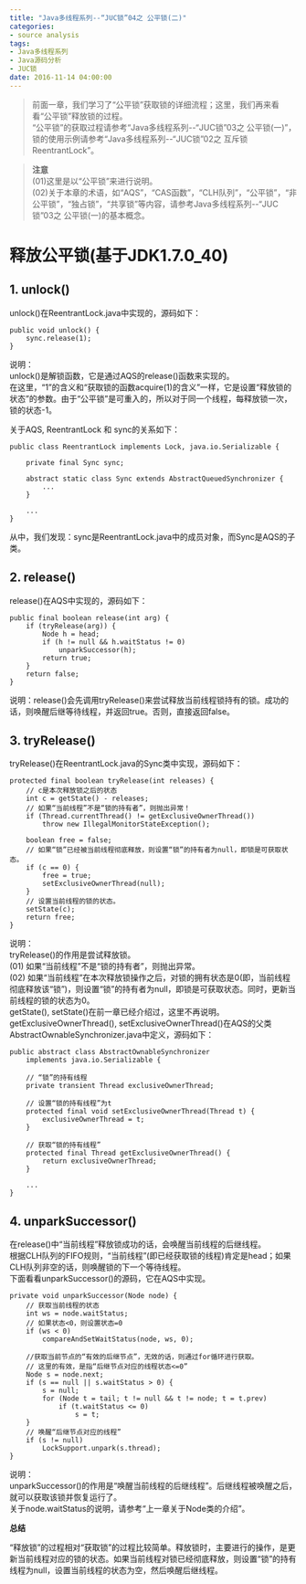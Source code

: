 ```yaml
---
title: "Java多线程系列--“JUC锁”04之 公平锁(二)"
categories: 
- source analysis
tags: 
- Java多线程系列
- Java源码分析
- JUC锁
date: 2016-11-14 04:00:00
---
```

 
 
> 前面一章，我们学习了“公平锁”获取锁的详细流程；这里，我们再来看看“公平锁”释放锁的过程。  
“公平锁”的获取过程请参考“Java多线程系列--“JUC锁”03之 公平锁(一)”，锁的使用示例请参考“Java多线程系列--“JUC锁”02之 互斥锁ReentrantLock”。

> **注意**  
(01)这里是以“公平锁”来进行说明。  
(02)关于本章的术语，如“AQS”，“CAS函数”，“CLH队列”，“公平锁”，“非公平锁”，“独占锁”，“共享锁”等内容，请参考Java多线程系列--“JUC锁”03之 公平锁(一)的基本概念。


 
<a name="anchor1"></a>
# 释放公平锁(基于JDK1.7.0_40)

## 1. unlock()

unlock()在ReentrantLock.java中实现的，源码如下：

    public void unlock() {
        sync.release(1);
    }

说明：  
unlock()是解锁函数，它是通过AQS的release()函数来实现的。  
在这里，“1”的含义和“获取锁的函数acquire(1)的含义”一样，它是设置“释放锁的状态”的参数。由于“公平锁”是可重入的，所以对于同一个线程，每释放锁一次，锁的状态-1。

关于AQS, ReentrantLock 和 sync的关系如下：

    public class ReentrantLock implements Lock, java.io.Serializable {

        private final Sync sync;

        abstract static class Sync extends AbstractQueuedSynchronizer {
            ...
        }

        ...
    }

从中，我们发现：sync是ReentrantLock.java中的成员对象，而Sync是AQS的子类。


## 2. release()

release()在AQS中实现的，源码如下：

    public final boolean release(int arg) {
        if (tryRelease(arg)) {
            Node h = head;
            if (h != null && h.waitStatus != 0)
                unparkSuccessor(h);
            return true;
        }
        return false;
    }

说明：release()会先调用tryRelease()来尝试释放当前线程锁持有的锁。成功的话，则唤醒后继等待线程，并返回true。否则，直接返回false。

 

## 3. tryRelease()

tryRelease()在ReentrantLock.java的Sync类中实现，源码如下：

    protected final boolean tryRelease(int releases) {
        // c是本次释放锁之后的状态
        int c = getState() - releases;
        // 如果“当前线程”不是“锁的持有者”，则抛出异常！
        if (Thread.currentThread() != getExclusiveOwnerThread())
            throw new IllegalMonitorStateException();

        boolean free = false;
        // 如果“锁”已经被当前线程彻底释放，则设置“锁”的持有者为null，即锁是可获取状态。
        if (c == 0) {
            free = true;
            setExclusiveOwnerThread(null);
        }
        // 设置当前线程的锁的状态。
        setState(c);
        return free;
    }

说明：  
tryRelease()的作用是尝试释放锁。  
(01) 如果“当前线程”不是“锁的持有者”，则抛出异常。  
(02) 如果“当前线程”在本次释放锁操作之后，对锁的拥有状态是0(即，当前线程彻底释放该“锁”)，则设置“锁”的持有者为null，即锁是可获取状态。同时，更新当前线程的锁的状态为0。  
getState(), setState()在前一章已经介绍过，这里不再说明。  
getExclusiveOwnerThread(), setExclusiveOwnerThread()在AQS的父类AbstractOwnableSynchronizer.java中定义，源码如下：

    public abstract class AbstractOwnableSynchronizer
        implements java.io.Serializable {

        // “锁”的持有线程
        private transient Thread exclusiveOwnerThread;

        // 设置“锁的持有线程”为t
        protected final void setExclusiveOwnerThread(Thread t) {
            exclusiveOwnerThread = t;
        }

        // 获取“锁的持有线程”
        protected final Thread getExclusiveOwnerThread() {
            return exclusiveOwnerThread;
        }
       
        ...
    }

 

## 4. unparkSuccessor()

在release()中“当前线程”释放锁成功的话，会唤醒当前线程的后继线程。  
根据CLH队列的FIFO规则，“当前线程”(即已经获取锁的线程)肯定是head；如果CLH队列非空的话，则唤醒锁的下一个等待线程。  
下面看看unparkSuccessor()的源码，它在AQS中实现。

    private void unparkSuccessor(Node node) {
        // 获取当前线程的状态
        int ws = node.waitStatus;
        // 如果状态<0，则设置状态=0
        if (ws < 0)
            compareAndSetWaitStatus(node, ws, 0);

        //获取当前节点的“有效的后继节点”，无效的话，则通过for循环进行获取。
        // 这里的有效，是指“后继节点对应的线程状态<=0”
        Node s = node.next;
        if (s == null || s.waitStatus > 0) {
            s = null;
            for (Node t = tail; t != null && t != node; t = t.prev)
                if (t.waitStatus <= 0)
                    s = t;
        }
        // 唤醒“后继节点对应的线程”
        if (s != null)
            LockSupport.unpark(s.thread);
    }

说明：  
unparkSuccessor()的作用是“唤醒当前线程的后继线程”。后继线程被唤醒之后，就可以获取该锁并恢复运行了。  
关于node.waitStatus的说明，请参考“上一章关于Node类的介绍”。

 

**总结**

“释放锁”的过程相对“获取锁”的过程比较简单。释放锁时，主要进行的操作，是更新当前线程对应的锁的状态。如果当前线程对锁已经彻底释放，则设置“锁”的持有线程为null，设置当前线程的状态为空，然后唤醒后继线程。

